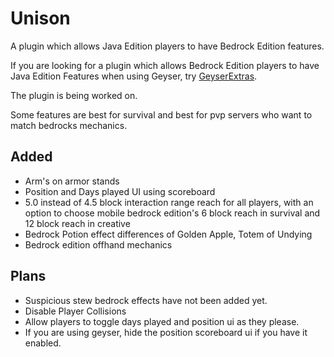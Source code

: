 # Unison
A plugin which allows Java Edition players to have Bedrock Edition features.

If you are looking for a plugin which allows Bedrock Edition players to have Java Edition Features when using Geyser, try [GeyserExtras](https://modrinth.com/plugin/geyserextras).

The plugin is being worked on.

Some features are best for survival and best for pvp servers who want to match bedrocks mechanics.

## Added
- Arm's on armor stands
- Position and Days played UI using scoreboard
- 5.0 instead of 4.5 block interaction range reach for all players, with an option to choose mobile bedrock edition's 6 block reach in survival and 12 block reach in creative
- Bedrock Potion effect differences of Golden Apple, Totem of Undying
- Bedrock edition offhand mechanics

## Plans
- Suspicious stew bedrock effects have not been added yet.
- Disable Player Collisions
- Allow players to toggle days played and position ui as they please.
- If you are using geyser, hide the position scoreboard ui if you have it enabled.
